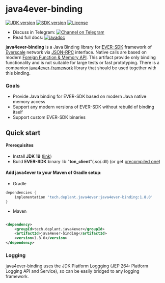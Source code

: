 # java4ever-binding

[![JDK version](https://img.shields.io/badge/Java-19-green.svg)](https://shields.io/)
[![SDK version](https://img.shields.io/badge/EVER%20SDK-v1.43.2-orange)](https://github.com/tonlabs/ever-sdk)
[![License](https://img.shields.io/badge/License-Apache%202.0-brown.svg)](https://shields.io/)

* Discuss in
  Telegram: [![Channel on Telegram](https://img.shields.io/badge/chat-on%20telegram-9cf.svg)](https://t.me/deplant\_chat\_en)
* Read full
  docs: [![javadoc](https://javadoc.io/badge2/tech.deplant.java4ever/java4ever-binding/javadoc.svg)](https://javadoc.io/doc/tech.deplant.java4ever/java4ever-binding)

**java4ever-binding** is a Java Binding library for
[EVER-SDK](https://github.com/tonlabs/ever-sdk) framework of
[Everscale](https://everscale.network/) network via
[JSON-RPC](https://github.com/tonlabs/ever-sdk/blob/master/docs/for-binding-developers/json_interface.md) interface.
Native calls are based on modern [Foreign Function & Memory API](https://openjdk.org/jeps/434).
This artifact provide only binding functionality and is not suitable for large tests or fast prototyping.
There is a companion [java4ever-framework](https://github.com/deplant/java4ever-framework) library that should be used
together with this binding.

### Goals

* Provide Java binding for EVER-SDK based on modern Java native memory access
* Support any modern versions of EVER-SDK without rebuild of binding itself
* Support custom EVER-SDK binaries

## Quick start

#### Prerequisites

* Install **JDK 19** ([link](https://adoptium.net/temurin/releases?version=19))
* Build **EVER-SDK** binary lib "**ton_client**"(.so/.dll) (or
  get [precompiled one](https://github.com/tonlabs/ever-sdk/blob/master/README.md#download-precompiled-binaries))

#### Add java4ever to your Maven of Gradle setup:

* Gradle

```groovy
dependencies {
    implementation 'tech.deplant.java4ever:java4ever-binding:1.8.0'
}
```

* Maven

```xml

<dependency>
    <groupId>tech.deplant.java4ever</groupId>
    <artifactId>java4ever-binding</artifactId>
    <version>1.8.0</version>
</dependency>
```

### Logging

java4ever-binding uses the JDK Platform Loggging (JEP 264: Platform Logging API and Service),
so can be easily bridged to any logging framework.